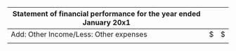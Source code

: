 | Statement of financial performance for the year ended January 20x1 |     |     |
| --------------------------------------------------------------- | --- | --- |
| Add: Other Income/Less: Other expenses                          | \$  | \$  |
|                                                                 |     |     |
